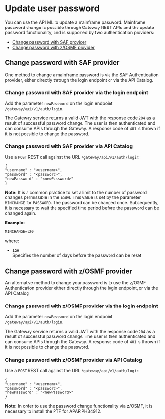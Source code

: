 # Update user password

You can use the API ML to update a mainframe password. Mainframe password change is possible through Gateway REST APIs and the update password functionality, and is supported by two authentication providers:

* [Change password with SAF provider](#change-password-with-saf-provider)
* [Change password with z/OSMF provider](#change-password-with-zosmf-provider)


## Change password with SAF provider

One method to change a mainframe password is via the SAF Authentication provider, either directly through the login endpoint or via the API Catalog.  

### Change password with SAF provider via the login endpoint

Add the parameter `newPassword` on the login endpoint `/gateway/api/v1/auth/login`. 

The Gateway service returns a valid JWT with the response code `204` as a result of successful password change. The user is then authenticated and can consume APIs through the Gateway. A response code of `401` is thrown if it is not possible to change the password.

### Change password with SAF provider via API Catalog

Use a `POST` REST call against the URL `/gateway/api/v1/auth/login`:

 ```
 {
 "username" : "<username>",
 "password" : "<password>",
 "newPassword" : "<newPassword>"
}
```

**Note:**
It is a common practice to set a limit to the number of password changes permissible in the ESM. This value is set by the parameter `MINCHANGE` for `PASSWORD`. The password can be changed once. Subsequently, it is necessary to wait the specified time period before the password can be changed again.

**Example:**

`MINCHANGE=120`

where:

* **`120`**  
Specifies the number of days before the password can be reset

## Change password with z/OSMF provider 

An alternative method to change your password is to use the z/OSMF Authentication provider either directly through the login endpoint, or via the API Catalog

### Change password with z/OSMF provider via the login endpoint 

Add the parameter `newPassword` on the login endpoint `/gateway/api/v1/auth/login`. 

The Gateway service returns a valid JWT with the response code `204` as a result of successful password change. The user is then authenticated and can consume APIs through the Gateway. A response code of `401` is thrown if it is not possible to change the password.

### Change password with z/OSMF provider via API Catalog

Use a `POST` REST call against the URL `/gateway/api/v1/auth/login`:

 ```
 {
 "username" : "<username>",
 "password" : "<password>",
 "newPassword" : "<newPassword>"
}
```

**Note:**
In order to use the password change functionality via z/OSMF, it is necessary to install the PTF for APAR PH34912.
